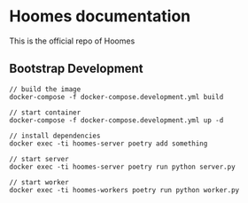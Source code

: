 # Hoomes documentation

This is the official repo of Hoomes

## Bootstrap Development

```
// build the image
docker-compose -f docker-compose.development.yml build

// start container 
docker-compose -f docker-compose.development.yml up -d

// install dependencies 
docker exec -ti hoomes-server poetry add something

// start server
docker exec -ti hoomes-server poetry run python server.py

// start worker
docker exec -ti hoomes-workers poetry run python worker.py
```